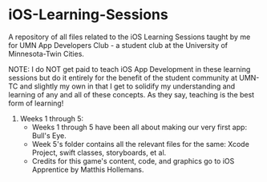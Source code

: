 # iOS-Learning-Sessions
A repository of all files related to the iOS Learning Sessions taught by me for UMN App Developers Club - a student club at the University of Minnesota-Twin Cities. 

NOTE: I do NOT get paid to teach iOS App Development in these learning sessions but do it entirely for the benefit of the student community at UMN-TC and slightly my own in that I get to solidify my understanding and learning of any and all of these concepts. As they say, teaching is the best form of learning! 

1. Weeks 1 through 5:
   * Weeks 1 through 5 have been all about making our very first app: Bull's Eye. 
   * Week 5's folder contains all the relevant files for the same: Xcode Project, swift classes, storyboards, et al.
   * Credits for this game's content, code, and graphics go to iOS Apprentice by Matthis Hollemans. 
